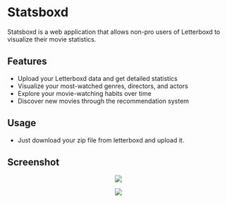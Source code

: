 # Statsboxd

Statsboxd is a web application that allows non-pro users of Letterboxd to visualize their movie statistics.

## Features
- Upload your Letterboxd data and get detailed statistics
- Visualize your most-watched genres, directors, and actors
- Explore your movie-watching habits over time
- Discover new movies through the recommendation system

## Usage
- Just download your zip file from letterboxd and upload it.

## Screenshot
<p align="center">
  <img src="https://github.com/user-attachments/assets/f231261a-0f47-4a09-9a27-9764f9d648bc" />
</p>

<p align="center">
  <img src="https://github.com/user-attachments/assets/1535b5bb-4d70-4f99-80c4-81d89582be37" />
</p>
